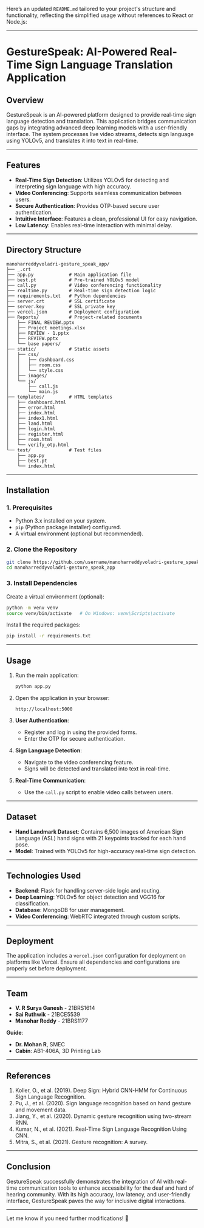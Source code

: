 Here’s an updated `README.md` tailored to your project's structure and functionality, reflecting the simplified usage without references to React or Node.js:

---

# GestureSpeak: AI-Powered Real-Time Sign Language Translation Application

## **Overview**
GestureSpeak is an AI-powered platform designed to provide real-time sign language detection and translation. This application bridges communication gaps by integrating advanced deep learning models with a user-friendly interface. The system processes live video streams, detects sign language using YOLOv5, and translates it into text in real-time.

---

## **Features**
- **Real-Time Sign Detection**: Utilizes YOLOv5 for detecting and interpreting sign language with high accuracy.
- **Video Conferencing**: Supports seamless communication between users.
- **Secure Authentication**: Provides OTP-based secure user authentication.
- **Intuitive Interface**: Features a clean, professional UI for easy navigation.
- **Low Latency**: Enables real-time interaction with minimal delay.

---

## **Directory Structure**
```
manoharreddyvoladri-gesture_speak_app/
├── _.crt
├── app.py             # Main application file
├── best.pt            # Pre-trained YOLOv5 model
├── call.py            # Video conferencing functionality
├── realtime.py        # Real-time sign detection logic
├── requirements.txt   # Python dependencies
├── server.crt         # SSL certificate
├── server.key         # SSL private key
├── vercel.json        # Deployment configuration
├── Reports/           # Project-related documents
│   ├── FINAL REVIEW.pptx
│   ├── Project meetings.xlsx
│   ├── REVIEW - 1.pptx
│   ├── REVIEW.pptx
│   └── base papers/
├── static/            # Static assets
│   ├── css/
│   │   ├── dashboard.css
│   │   ├── room.css
│   │   └── style.css
│   ├── images/
│   └── js/
│       ├── call.js
│       └── main.js
├── templates/         # HTML templates
│   ├── dashboard.html
│   ├── error.html
│   ├── index.html
│   ├── index1.html
│   ├── land.html
│   ├── login.html
│   ├── register.html
│   ├── room.html
│   └── verify_otp.html
└── test/              # Test files
    ├── app.py
    ├── best.pt
    └── index.html
```

---

## **Installation**

### **1. Prerequisites**
- Python 3.x installed on your system.
- `pip` (Python package installer) configured.
- A virtual environment (optional but recommended).

### **2. Clone the Repository**
```bash
git clone https://github.com/username/manoharreddyvoladri-gesture_speak_app.git
cd manoharreddyvoladri-gesture_speak_app
```

### **3. Install Dependencies**
Create a virtual environment (optional):
```bash
python -m venv venv
source venv/bin/activate   # On Windows: venv\Scripts\activate
```

Install the required packages:
```bash
pip install -r requirements.txt
```

---

## **Usage**

1. Run the main application:
   ```bash
   python app.py
   ```

2. Open the application in your browser:
   ```
   http://localhost:5000
   ```

3. **User Authentication**:
   - Register and log in using the provided forms.
   - Enter the OTP for secure authentication.

4. **Sign Language Detection**:
   - Navigate to the video conferencing feature.
   - Signs will be detected and translated into text in real-time.

5. **Real-Time Communication**:
   - Use the `call.py` script to enable video calls between users.

---

## **Dataset**
- **Hand Landmark Dataset**: Contains 6,500 images of American Sign Language (ASL) hand signs with 21 keypoints tracked for each hand pose.
- **Model**: Trained with YOLOv5 for high-accuracy real-time sign detection.

---

## **Technologies Used**
- **Backend**: Flask for handling server-side logic and routing.
- **Deep Learning**: YOLOv5 for object detection and VGG16 for classification.
- **Database**: MongoDB for user management.
- **Video Conferencing**: WebRTC integrated through custom scripts.

---

## **Deployment**
The application includes a `vercel.json` configuration for deployment on platforms like Vercel. Ensure all dependencies and configurations are properly set before deployment.

---

## **Team**
- **V. R Surya Ganesh** - 21BRS1614
- **Sai Ruthwik** - 21BCE5539
- **Manohar Reddy** - 21BRS1177

**Guide**:  
- **Dr. Mohan R**, SMEC  
- **Cabin**: AB1-406A, 3D Printing Lab

---

## **References**
1. Koller, O., et al. (2019). Deep Sign: Hybrid CNN-HMM for Continuous Sign Language Recognition.  
2. Pu, J., et al. (2020). Sign language recognition based on hand gesture and movement data.  
3. Jiang, Y., et al. (2020). Dynamic gesture recognition using two-stream RNN.  
4. Kumar, N., et al. (2021). Real-Time Sign Language Recognition Using CNN.  
5. Mitra, S., et al. (2021). Gesture recognition: A survey.  

---

## **Conclusion**
GestureSpeak successfully demonstrates the integration of AI with real-time communication tools to enhance accessibility for the deaf and hard of hearing community. With its high accuracy, low latency, and user-friendly interface, GestureSpeak paves the way for inclusive digital interactions.

---

Let me know if you need further modifications! 🚀
